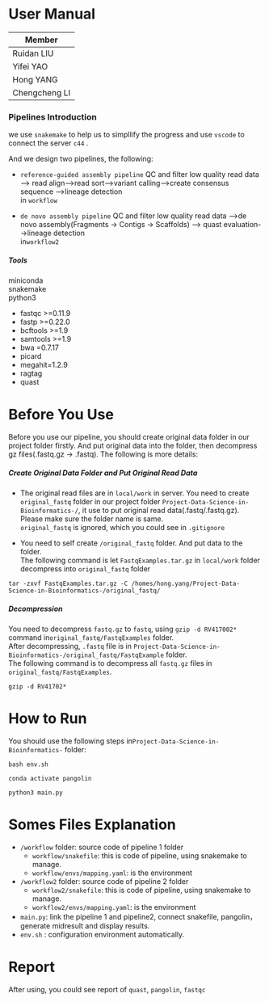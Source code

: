 # User Manual

|  Member       | 
|  ----         |
| Ruidan LIU    | 
| Yifei YAO     | 
| Hong YANG     | 
| Chengcheng LI | 


### Pipelines Introduction

we use `snakemake` to help us to simpllify the progress and use `vscode` to connect the server `c44` .

And we design two pipelines, the following:

- `reference-guided assembly pipeline` QC and filter low quality read data --> read align-->read sort-->variant calling-->create consensus sequence -->lineage detection</br>
in `workflow`

- `de novo assembly pipeline` QC and filter low quality read data -->de novo assembly(Fragments -> Contigs -> Scaffolds) --> quast evaluation-->lineage detection</br>
in`workflow2`



##### Tools

miniconda</br>
snakemake</br>
python3</br>
- fastqc >=0.11.9
- fastp >=0.22.0
- bcftools >=1.9
- samtools >=1.9
- bwa =0.7.17
- picard
- megahit=1.2.9
- ragtag
- quast


# Before You Use

Before you use our pipeline, you should create original data folder in our project folder firstly. And put original data into the folder, then decompress gz files(.fastq.gz -> .fastq). The following is more details:

##### Create Original Data Folder and Put Original Read Data

* The original read files are in `local/work` in server. You need to create `original_fastq` folder in our project folder `Project-Data-Science-in-Bioinformatics-/`, it use to put original read data(.fastq/.fastq.gz). Please make sure the folder name is same. </br>
`original_fastq` is ignored, which you could see in `.gitignore`</br>


* You need to self create `/original_fastq` folder. And put data to the folder. </br>
The following command is let `FastqExamples.tar.gz` in `local/work` folder decompress into `original_fastq` folder</br>
```
tar -zxvf FastqExamples.tar.gz -C /homes/hong.yang/Project-Data-Science-in-Bioinformatics-/original_fastq/
```
##### Decompression
You need to decompress `fastq.gz` to `fastq`, using `gzip -d RV417002*` command in`original_fastq/FastqExamples` folder.</br>
After decompressing, `.fastq` file is in `Project-Data-Science-in-Bioinformatics-/original_fastq/FastqExample` folder.</br>
The following command is to decompress all `fastq.gz` files in `original_fastq/FastqExamples`.

```
gzip -d RV41702*
```

  
# How to Run

You should use the following steps in`Project-Data-Science-in-Bioinformatics-` folder:
```
bash env.sh
```

```
conda activate pangolin
```

```
python3 main.py
```
# Somes Files Explanation
* `/workflow` folder: source code of pipeline 1 folder </br>
  * `workflow/snakefile`: this is code of pipeline, using snakemake to manage.</br>
  * `workflow/envs/mapping.yaml`: is the environment
* `/workflow2` folder: source code of pipeline 2 folder </br>
  * `workflow2/snakefile`: this is code of pipeline, using snakemake to manage.</br>
  * `workflow2/envs/mapping.yaml`: is the environment
* `main.py`: link the pipeline 1 and pipeline2, connect snakefile, pangolin，generate midresult and display results. 
* `env.sh` : configuration environment automatically.

# Report
After using, you could see report of `quast`, `pangolin`, `fastqc`
